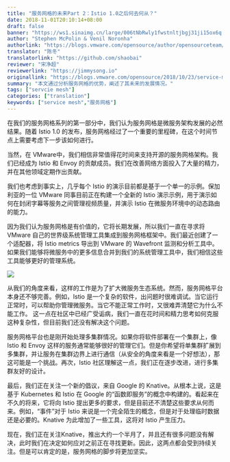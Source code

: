 ```yaml
---
title: "服务网格的未来Part 2：Istio 1.0之后何去何从？"
date: 2018-11-01T20:10:14+08:00
draft: false
banner: "https://ws1.sinaimg.cn/large/006tNbRwly1fwstnltjbgj31ji15ox6q.jpg"
author: "Stephen McPolin & Venil Noronha"
authorlink: "https://blogs.vmware.com/opensource/author/opensourceteam/"
translator: "陈冬"
translatorlink: "https://github.com/shaobai"
reviewer: "宋净超"
reviewerlink: "https://jimmysong.io"
originallink: "https://blogs.vmware.com/opensource/2018/10/23/service-mesh-whats-next"
summary: "本文通过分析服务网格的优势，阐述了其未来的发展情况。"
tags: ["servcie mesh"]
categories: ["translation"]
keywords: ["service mesh","服务网格"]
---
```


在我们的服务网格系列的第一部分中，我们认为服务网格是微服务架构发展的必然结果。随着 Istio 1.0 的发布，服务网格经过了一个重要的里程碑，在这个时间节点上需要考虑下一步该如何进行。

当然，在 VMware中，我们相信非常值得花时间来支持开源的服务网格架构。我们已经成为 Istio 和 Envoy 的贡献成员。我们在改善网络方面投入了大量的精力，并在其他领域定期作出贡献。

我们也考虑到事实上，几乎每个 Istio 的演示目前都是基于一个单一的示例。保加利亚的一位 VMware 同事目前正在构建一个全新的 Istio 演示示例，用于演示如何在封闭字幕等服务之间管理视频质量，并演示 Istio 在微服务环境中的动态路由的能力。

因为我们认为服务网格是有价值的，它将长期发展，所以我们一直在寻求将 VMware 自己的世界级系统管理工具集成到服务网格框架中。我们最近创建了一个适配器，将 Istio metrics 导出到 VMware 的 Wavefront 监测和分析工具中。如果我们能够将微服务中的更多信息合并到我们的系统管理工具中，我们相信这些工具能够更好的管理系统。

![](https://ws2.sinaimg.cn/large/006tNbRwgy1fwp4etrgwvj30sg0iz782.jpg)

从我们的角度来看，这样的工作是为了扩大微服务生态系统。然而，服务网格平台本身还不够完善。例如，Istio 是一个复杂的软件，出问题时很难调试。当它运行正常时，可以帮助你管理微服务。当它不能正常工作时，又很难弄清楚它为什么不能工作。 这一点在社区中已经广受诟病，我们一直在花时间和精力思考如何克服这种复杂性，但目前我们还没有解决这个问题。

服务网格平台也是刚开始处理多集群情况。如果你将软件部署在一个集群上，像 Istio 和 Envoy 这样的服务通常能够很好的管理它们。但是你希望将单集群扩展到多集群，并让服务在集群边界上进行通信（从安全的角度来看是一个好想法），那这可能是一个挑战。再次，Istio 社区理解这一点，我们正在逐步改进，进行多集群友好的设计。

最后，我们正在关注一个新的倡议，来自 Google 的 Knative。从根本上说，这是基于 Kubernetes 和 Istio 在 Google 的“函数即服务”的概念中构建的。看起来在不久的将来，它将向 Istio 提出更多的要求，但是目前还不清楚这些要求从何而来。例如，“事件”对于 Istio 来说是一个完全陌生的概念，但是对于处理临时数据还是必要的。Knative 为此增加了一些工具，这将对 Istio 产生压力。

现在，我们正在关注Knative，推出大约一个半月了，并且还有很多问题没有解决，此时我们在决定如何应对之前正在寻找更新。因此，这两点都会受到持续关注。但是可以肯定的是，服务网格的脚步将更加坚实。